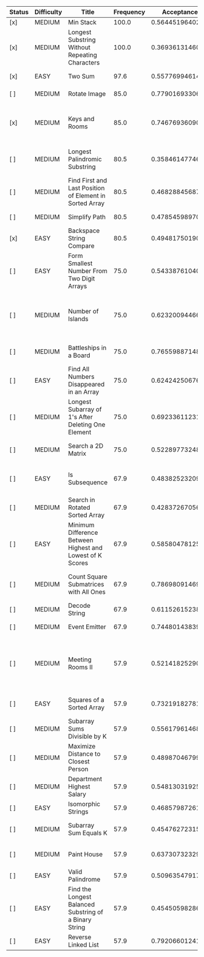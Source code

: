 |Status|Difficulty|Title                                                    |Frequency|Acceptance Rate    |Link                                                                                   |Topics                                                                 |
|------|----------|---------------------------------------------------------|---------|-------------------|---------------------------------------------------------------------------------------|-----------------------------------------------------------------------|
|[x]   |MEDIUM    |Min Stack                                                |100.0    |0.5644519640254378 |https://leetcode.com/problems/min-stack                                                |Stack, Design                                                          |
|[x]   |MEDIUM    |Longest Substring Without Repeating Characters           |100.0    |0.36936131460096694|https://leetcode.com/problems/longest-substring-without-repeating-characters           |Hash Table, String, Sliding Window                                     |
|[x]   |EASY      |Two Sum                                                  |97.6     |0.5577699461414285 |https://leetcode.com/problems/two-sum                                                  |Array, Hash Table                                                      |
|[ ]   |MEDIUM    |Rotate Image                                             |85.0     |0.7790169330671177 |https://leetcode.com/problems/rotate-image                                             |Array, Math, Matrix                                                    |
|[x]   |MEDIUM    |Keys and Rooms                                           |85.0     |0.7467693609041713 |https://leetcode.com/problems/keys-and-rooms                                           |Depth-First Search, Breadth-First Search, Graph                        |
|[ ]   |MEDIUM    |Longest Palindromic Substring                            |80.5     |0.35846147746009904|https://leetcode.com/problems/longest-palindromic-substring                            |Two Pointers, String, Dynamic Programming                              |
|[ ]   |MEDIUM    |Find First and Last Position of Element in Sorted Array  |80.5     |0.46828845687354886|https://leetcode.com/problems/find-first-and-last-position-of-element-in-sorted-array  |Array, Binary Search                                                   |
|[ ]   |MEDIUM    |Simplify Path                                            |80.5     |0.4785459897008844 |https://leetcode.com/problems/simplify-path                                            |String, Stack                                                          |
|[x]   |EASY      |Backspace String Compare                                 |80.5     |0.49481750190006574|https://leetcode.com/problems/backspace-string-compare                                 |Two Pointers, String, Stack, Simulation                                |
|[ ]   |EASY      |Form Smallest Number From Two Digit Arrays               |75.0     |0.5433876104067776 |https://leetcode.com/problems/form-smallest-number-from-two-digit-arrays               |Array, Hash Table, Enumeration                                         |
|[ ]   |MEDIUM    |Number of Islands                                        |75.0     |0.6232009446678927 |https://leetcode.com/problems/number-of-islands                                        |Array, Depth-First Search, Breadth-First Search, Union Find, Matrix    |
|[ ]   |MEDIUM    |Battleships in a Board                                   |75.0     |0.7655988714815541 |https://leetcode.com/problems/battleships-in-a-board                                   |Array, Depth-First Search, Matrix                                      |
|[ ]   |EASY      |Find All Numbers Disappeared in an Array                 |75.0     |0.624242506767157  |https://leetcode.com/problems/find-all-numbers-disappeared-in-an-array                 |Array, Hash Table                                                      |
|[ ]   |MEDIUM    |Longest Subarray of 1's After Deleting One Element       |75.0     |0.6923361123158723 |https://leetcode.com/problems/longest-subarray-of-1s-after-deleting-one-element        |Array, Dynamic Programming, Sliding Window                             |
|[ ]   |MEDIUM    |Search a 2D Matrix                                       |75.0     |0.522897732480179  |https://leetcode.com/problems/search-a-2d-matrix                                       |Array, Binary Search, Matrix                                           |
|[ ]   |EASY      |Is Subsequence                                           |67.9     |0.4838252320994005 |https://leetcode.com/problems/is-subsequence                                           |Two Pointers, String, Dynamic Programming                              |
|[ ]   |MEDIUM    |Search in Rotated Sorted Array                           |67.9     |0.4283726705667348 |https://leetcode.com/problems/search-in-rotated-sorted-array                           |Array, Binary Search                                                   |
|[ ]   |EASY      |Minimum Difference Between Highest and Lowest of K Scores|67.9     |0.5858047812569633 |https://leetcode.com/problems/minimum-difference-between-highest-and-lowest-of-k-scores|Array, Sliding Window, Sorting                                         |
|[ ]   |MEDIUM    |Count Square Submatrices with All Ones                   |67.9     |0.7869809146921806 |https://leetcode.com/problems/count-square-submatrices-with-all-ones                   |Array, Dynamic Programming, Matrix                                     |
|[ ]   |MEDIUM    |Decode String                                            |67.9     |0.6115261523849739 |https://leetcode.com/problems/decode-string                                            |String, Stack, Recursion                                               |
|[ ]   |MEDIUM    |Event Emitter                                            |67.9     |0.7448014383989994 |https://leetcode.com/problems/event-emitter                                            |                                                                       |
|[ ]   |MEDIUM    |Meeting Rooms II                                         |57.9     |0.5214182529017943 |https://leetcode.com/problems/meeting-rooms-ii                                         |Array, Two Pointers, Greedy, Sorting, Heap (Priority Queue), Prefix Sum|
|[ ]   |EASY      |Squares of a Sorted Array                                |57.9     |0.7321918278136608 |https://leetcode.com/problems/squares-of-a-sorted-array                                |Array, Two Pointers, Sorting                                           |
|[ ]   |MEDIUM    |Subarray Sums Divisible by K                             |57.9     |0.5561796146835698 |https://leetcode.com/problems/subarray-sums-divisible-by-k                             |Array, Hash Table, Prefix Sum                                          |
|[ ]   |MEDIUM    |Maximize Distance to Closest Person                      |57.9     |0.4898704679927283 |https://leetcode.com/problems/maximize-distance-to-closest-person                      |Array                                                                  |
|[ ]   |MEDIUM    |Department Highest Salary                                |57.9     |0.5481303192598069 |https://leetcode.com/problems/department-highest-salary                                |Database                                                               |
|[ ]   |EASY      |Isomorphic Strings                                       |57.9     |0.4685798726151853 |https://leetcode.com/problems/isomorphic-strings                                       |Hash Table, String                                                     |
|[ ]   |MEDIUM    |Subarray Sum Equals K                                    |57.9     |0.4547627231532998 |https://leetcode.com/problems/subarray-sum-equals-k                                    |Array, Hash Table, Prefix Sum                                          |
|[ ]   |MEDIUM    |Paint House                                              |57.9     |0.6373073232954967 |https://leetcode.com/problems/paint-house                                              |Array, Dynamic Programming                                             |
|[ ]   |EASY      |Valid Palindrome                                         |57.9     |0.5096354791717661 |https://leetcode.com/problems/valid-palindrome                                         |Two Pointers, String                                                   |
|[ ]   |EASY      |Find the Longest Balanced Substring of a Binary String   |57.9     |0.4545059828623239 |https://leetcode.com/problems/find-the-longest-balanced-substring-of-a-binary-string   |String                                                                 |
|[ ]   |EASY      |Reverse Linked List                                      |57.9     |0.7920660124168114 |https://leetcode.com/problems/reverse-linked-list                                      |Linked List, Recursion                                                 |
